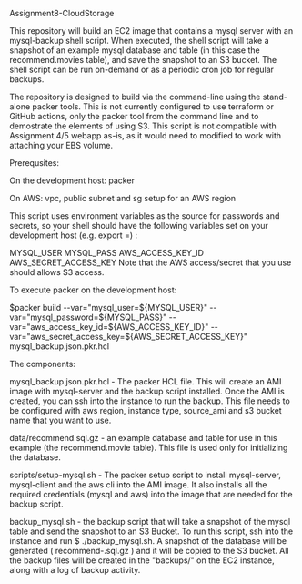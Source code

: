 Assignment8-CloudStorage

This repository will build an EC2 image that contains a mysql server with an mysql-backup shell script.  When executed, the shell script will take a snapshot of an example mysql database and table (in this case the recommend.movies table), and save the snapshot to an S3 bucket. The shell script can be run on-demand or as a periodic cron job for regular backups. 

The repository is designed to build via the command-line using the stand-alone packer tools. This is not currently configured to use terraform or GitHub actions, only the packer tool from the command line and to demostrate the elements of using S3.  This script is not compatible with Assignment 4/5 webapp as-is, as it would need to modified to work with attaching your EBS volume. 

Prerequsites: 

On the development host:
packer 

On AWS:
vpc, public subnet and sg setup for an AWS region

This script uses environment variables as the source for passwords and secrets, so your shell should have the following variables set on your development host (e.g. export <variable>=<value>) :

MYSQL_USER
MYSQL_PASS
AWS_ACCESS_KEY_ID
AWS_SECRET_ACCESS_KEY
Note that the AWS access/secret that you use should allows S3 access. 


To execute packer on the development host:

$packer build --var="mysql_user=${MYSQL_USER}"  --var="mysql_password=${MYSQL_PASS}" --var="aws_access_key_id=${AWS_ACCESS_KEY_ID}"  --var="aws_secret_access_key=${AWS_SECRET_ACCESS_KEY}"  mysql_backup.json.pkr.hcl


The components:

mysql_backup.json.pkr.hcl - The packer HCL file.  This will create an AMI image with mysql-server and the backup script installed.  Once the AMI is created, you can ssh into the instance to run the backup.   This file needs to be configured  with  aws region, instance type, source_ami and s3 bucket name that you want to use. 

data/recommend.sql.gz - an example database and table for use in this example (the recommend.movie table). This file is used only for initializing the database. 

scripts/setup-mysql.sh - The packer setup script to install mysql-server, mysql-client and the aws cli into the AMI image. It also installs all the required credentials (mysql and aws) into the image that are needed for the backup script.

backup_mysql.sh - the backup script that will take a snapshot of the mysql table and send the snapshot to an S3 Bucket.  To run this script, ssh into the instance and run $ ./backup_mysql.sh.  A snapshot of the database will be generated ( recommend-<timestamp>.sql.gz ) and it will be copied to the S3 bucket. All the backup files will be created in the "backups/" on the EC2 instance, along with a log of backup activity. 

